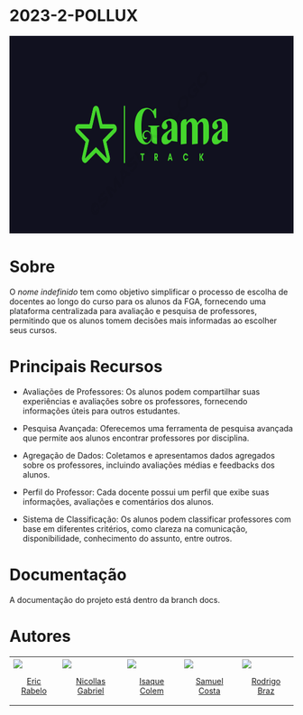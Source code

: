 # 2023-2-POLLUX

<p align="center">
  <img src="./Frontend/src/assets/images/bannerReadme.png" height='350px'>
</p>


# Sobre
O *nome indefinido* tem como objetivo simplificar o processo de escolha de docentes ao longo do curso para os alunos da FGA, fornecendo uma plataforma centralizada para avaliação e pesquisa de professores, permitindo que os alunos tomem decisões mais informadas ao escolher seus cursos.

# Principais Recursos 
- Avaliações de Professores: Os alunos podem compartilhar suas experiências e avaliações sobre os professores, fornecendo informações úteis para outros estudantes.

- Pesquisa Avançada: Oferecemos uma ferramenta de pesquisa avançada que permite aos alunos encontrar professores por disciplina.

- Agregação de Dados: Coletamos e apresentamos dados agregados sobre os professores, incluindo avaliações médias e feedbacks dos alunos.

- Perfil do Professor: Cada docente possui um perfil que exibe suas informações, avaliações e comentários dos alunos.

- Sistema de Classificação: Os alunos podem classificar professores com base em diferentes critérios, como clareza na comunicação, disponibilidade, conhecimento do assunto, entre outros.
  
# Documentação
A documentação do projeto está dentro da branch docs. 

# Autores

 <table>
    <tr>
      <td valign="top">
        <a href="https://github.com/rabelzx">
          <img align="center" src="https://github.com/rabelzx.png" height="100" />
          <p align="center"> Eric Rabelo </p>
        </a>
      </td>
      <td valign="top">
        <a href="https://github.com/Nicollaxs">
          <img align="center" src="https://github.com/Nicollaxs.png" height="100" />
          <p align="center"> Nicollas Gabriel </p>
        </a>
      </td>
      <td valign="top">
        <a href="https://github.com/isaquecolem">
          <img align="center" src="https://github.com/isaquecolem.png" height="100" />
          <p align="center"> Isaque Colem </p>
        </a>
      </td>
      <td valign="top">
        <a href="https://github.com/SamuelRicosta">
          <img align="center" src="https://github.com/SamuelRicosta.png" height="100" />
          <p align="center"> Samuel Costa </p>
        </a>
      </td>
      <td valign="top">
        <a href="https://github.com/rodrigogontijoo">
          <img align="center" src="https://github.com/rodrigogontijoo.png" height="100" />
          <p align="center"> Rodrigo Braz </p>
        </a>
      </td>
    </tr>
  </table>
</section>
